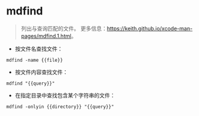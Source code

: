 # mdfind

> 列出与查询匹配的文件。
> 更多信息：<https://keith.github.io/xcode-man-pages/mdfind.1.html>。

- 按文件名查找文件：

`mdfind -name {{file}}`

- 按文件内容查找文件：

`mdfind "{{query}}"`

- 在指定目录中查找包含某个字符串的文件：

`mdfind -onlyin {{directory}} "{{query}}"`